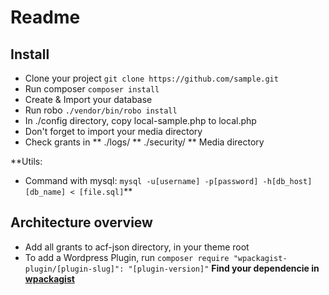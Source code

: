 # Readme

## Install

* Clone your project `git clone https://github.com/sample.git`
* Run composer `composer install`
* Create & Import your database
* Run robo `./vendor/bin/robo install`
* In ./config directory, copy local-sample.php to local.php
* Don't forget to import your media directory
* Check grants in
** ./logs/
** ./security/
** Media directory

**Utils:
* Command with mysql: `mysql -u[username] -p[password] -h[db_host] [db_name] < [file.sql]`**


## Architecture overview
* Add all grants to acf-json directory, in your theme root
* To add a Wordpress Plugin, run `composer require "wpackagist-plugin/[plugin-slug]": "[plugin-version]"`
**Find your dependencie in [wpackagist](https://wpackagist.org/)**

